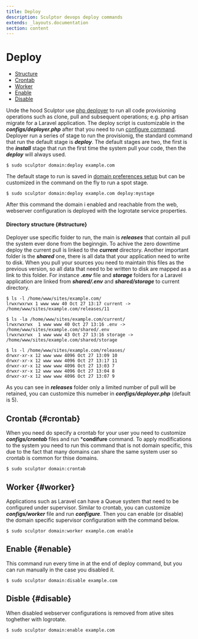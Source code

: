 ```yaml
---
title: Deploy
description: Sculptor devops deploy commands
extends: _layouts.documentation
section: content
---
```


# Deploy

- [Structure](#structure)
- [Crontab](#crontab)
- [Worker](#worker)
- [Enable](#enable)
- [Disable](#disable)

Unde the hood Sculptor use [php deployer](https://deployer.org/docs/getting-started.html) to run all code provisioning operations such as
clone, pull and subsequent operations; e.g. php artisan migrate for a Laravel application. The deploy script is customizable in the ***configs/deployer.php***
after that you need to run [configure command](/docs/commands/domains/#configure). Deployer run a series of stage to run the provisionig, the standard command that run the default stage is ***deploy***. The default stages are two, the first is the ***install*** stage that run the first time the system pull your code,
then the ***deploy*** will always used.

```shell
$ sudo sculptor domain:deploy example.com
```

The default stage to run is saved in [domain preferences setup](/docs/commands/domains/#setup) but can be customized in the command on the fly to run a spot stage.
```shell
$ sudo sculptor domain:deploy example.com deploy:mystage
```

After this command the domain i enabled and reachable from the web, webserver configuration is deployed with the logrotate service properties.

#### Directory structure {#structure}
Deployer use specific folder to run, the main is ***releases*** that contain all pull the system ever done from the beginngin. To achive the zero downtime deploy
the current pull is linked to the ***current*** directory. Another important folder is the ***shared*** one, there is all data that your application need to write to disk. When you pull your sources you need to maintain this files as the previous version, so all data that need to be written to disk are mapped as a link to this folder. For instance ***.env*** file and ***storage*** folders for a Laravel application are linked from ***shared/.env*** and ***shared/storage*** to current directory.
```shell
$ ls -l /home/www/sites/example.com/
lrwxrwxrwx 1 www www 40 Oct 27 13:17 current -> /home/www/sites/example.com/releases/11

$ ls -la /home/www/sites/example.com/current/
lrwxrwxrwx  1 www www 40 Oct 27 13:16 .env -> /home/www/sites/example.com/shared/.env
lrwxrwxrwx  1 www www 43 Oct 27 13:16 storage -> /home/www/sites/example.com/shared/storage

$ ls -l /home/www/sites/example.com/releases/
drwxr-xr-x 12 www www 4096 Oct 27 13:09 10
drwxr-xr-x 12 www www 4096 Oct 27 13:17 11
drwxr-xr-x 12 www www 4096 Oct 27 13:03 7
drwxr-xr-x 12 www www 4096 Oct 27 13:04 8
drwxr-xr-x 12 www www 4096 Oct 27 13:07 9
```
As you can see in ***releases*** folder only a limited number of pull will be retained, you can customize this numeber in ***configs/deployer.php*** (default is 5).

## Crontab {#crontab}
When you need do specify a crontab for your user you need to customize ***configs/crontab*** files and run ***condifure** command. To apply modifications to the system you need to run this command that is not domain specific, this due to the fact that many domains can share the same system user so crontab is common for thise domains.
```shell
$ sudo sculptor domain:crontab
```

## Worker {#worker}
Applications such as Laravel can have a Queue system that need to be configured under supervisor. Similar to crontab, you can customize ***configs/worker*** file and run ***configure***. Then you can enable (or disable) the domain specific supervisor configuration with the command below.
```shell
$ sudo sculptor domain:worker example.com enable
```

## Enable {#enable}
This command run every time in at the end of deploy command, but you can run manually in the case you disabled it.
```shell
$ sudo sculptor domain:disable example.com
```

## Disble {#disable}
When disabled webserver configurations is removed from ative sites toghether with logrotate.
```shell
$ sudo sculptor domain:enable example.com
```
